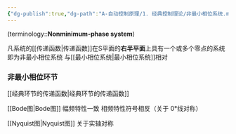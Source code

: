 ```yaml
---
{"dg-publish":true,"dg-path":"A-自动控制原理/1. 经典控制理论/非最小相位系统.md","permalink":"/A-自动控制原理/1. 经典控制理论/非最小相位系统/","dgPassFrontmatter":true,"noteIcon":"","created":"2024-05-21T15:20:28.786+08:00","updated":"2025-04-14T11:43:58.512+08:00"}
---
```


(terminology::**Nonminimum-phase system**)

凡系统的[[传递函数\|传递函数]]在S平面的**右半平面**上具有一个或多个零点的系统即为非最小相位系统
与[[最小相位系统\|最小相位系统]]相对

### 非最小相位环节
[[经典环节的传递函数\|经典环节的传递函数]]

[[Bode图\|Bode图]]
幅频特性一致
相频特性符号相反（关于 0°线对称）

[[Nyquist图\|Nyquist图]]
关于实轴对称

